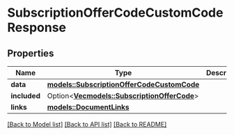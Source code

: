 # SubscriptionOfferCodeCustomCodeResponse

## Properties

Name | Type | Description | Notes
------------ | ------------- | ------------- | -------------
**data** | [**models::SubscriptionOfferCodeCustomCode**](SubscriptionOfferCodeCustomCode.md) |  | 
**included** | Option<[**Vec<models::SubscriptionOfferCode>**](SubscriptionOfferCode.md)> |  | [optional]
**links** | [**models::DocumentLinks**](DocumentLinks.md) |  | 

[[Back to Model list]](../README.md#documentation-for-models) [[Back to API list]](../README.md#documentation-for-api-endpoints) [[Back to README]](../README.md)



